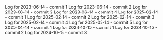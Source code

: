 Log for 2023-06-14 - commit 1
Log for 2023-06-14 - commit 2
Log for 2023-06-14 - commit 3
Log for 2023-06-14 - commit 4
Log for 2025-02-14 - commit 1
Log for 2025-02-14 - commit 2
Log for 2025-02-14 - commit 3
Log for 2025-02-14 - commit 4
Log for 2025-02-14 - commit 5
Log for 2025-04-14 - commit 1
Log for 2024-10-15 - commit 1
Log for 2024-10-15 - commit 2
Log for 2024-10-15 - commit 3
